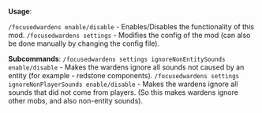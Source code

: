 **Usage**:

```/focusedwardens enable/disable``` - Enables/Disables the functionality of this mod.
```/focusedwardens settings``` - Modifies the config of the mod (can also be done manually by changing the config file).


**Subcommands**:
```/focusedwardens settings ignoreNonEntitySounds enable/disable``` - Makes the wardens ignore all sounds not caused by an entity (for example - redstone components).
```/focusedwardens settings ignoreNonPlayerSounds enable/disable``` - Makes the wardens ignore all sounds that did not come from players. (So this makes wardens ignore other mobs, and also non-entity sounds).